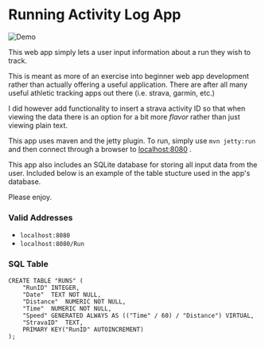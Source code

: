 # Running Activity Log App

![Demo](https://i.imgur.com/bLXuh5y.gif)

This web app simply lets a user input information about a run they wish to track. 

This is meant as more of an exercise into beginner web app development rather than actually offering
a useful application. There are after all many useful athletic tracking apps out there (i.e. strava, garmin, etc.)

I did however add functionality to insert a strava activity ID so that when viewing the data there is
an option for a bit more *flavor* rather than just viewing plain text.

This app uses maven and the jetty plugin. To run, simply use `mvn jetty:run` and then connect through a browser to
[localhost:8080](http://localhost:8080) .

This app also includes an SQLite database for storing all input data from the user. Included below is an example of the
 table stucture used in the app's database.

Please enjoy.

### Valid Addresses

 - `localhost:8080`
 - `localhost:8080/Run`


### SQL Table

```sqlite
CREATE TABLE "RUNS" (
    "RunID"	INTEGER,
    "Date"	TEXT NOT NULL,
    "Distance"	NUMERIC NOT NULL,
    "Time"	NUMERIC NOT NULL,
    "Speed"	GENERATED ALWAYS AS (("Time" / 60) / "Distance") VIRTUAL,
    "StravaID"	TEXT,
    PRIMARY KEY("RunID" AUTOINCREMENT)
);
```